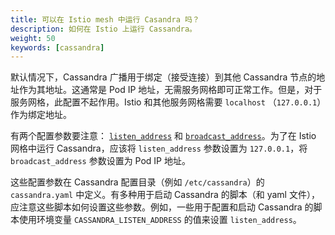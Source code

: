 ```yaml
---
title: 可以在 Istio mesh 中运行 Casandra 吗？
description: 如何在 Istio 上运行 Cassandra。
weight: 50
keywords: [cassandra]
---
```


默认情况下，Cassandra 广播用于绑定（接受连接）到其他 Cassandra 节点的地址作为其地址。这通常是 Pod IP 地址，无需服务网格即可正常工作。但是，对于服务网格，此配置不起作用。Istio 和其他服务网格需要 `localhost` （`127.0.0.1`）作为绑定地址。

有两个配置参数要注意：
[`listen_address`](http://cassandra.apache.org/doc/latest/configuration/cassandra_config_file.html?highlight=listen_address#listen-address) 和 [`broadcast_address`](http://cassandra.apache.org/doc/latest/configuration/cassandra_config_file.html?highlight=listen_address#broadcast-address)。为了在 Istio 网格中运行 Cassandra，应该将 `listen_address` 参数设置为 `127.0.0.1`，将 `broadcast_address` 参数设置为 Pod IP 地址。

这些配置参数在 Cassandra 配置目录（例如 `/etc/cassandra`）的 `cassandra.yaml` 中定义。有多种用于启动 Cassandra 的脚本（和 yaml 文件），应注意这些脚本如何设置这些参数。例如，一些用于配置和启动 Cassandra 的脚本使用环境变量 `CASSANDRA_LISTEN_ADDRESS` 的值来设置 `listen_address`。
